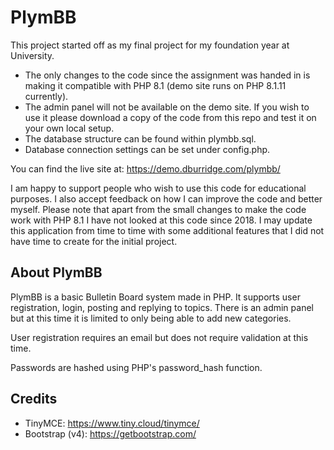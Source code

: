 # PlymBB
This project started off as my final project for my foundation year at University.

* The only changes to the code since the assignment was handed in is making it compatible with PHP 8.1 (demo site runs on PHP 8.1.11 currently).
* The admin panel will not be available on the demo site. If you wish to use it please download a copy of the code from this repo and test it on your own local setup.
* The database structure can be found within plymbb.sql.
* Database connection settings can be set under config.php.

You can find the live site at: https://demo.dburridge.com/plymbb/

I am happy to support people who wish to use this code for educational purposes. I also accept feedback on how I can improve the code and better myself. Please note that apart from
the small changes to make the code work with PHP 8.1 I have not looked at this code since 2018. I may update this application from time to time with some additional features that I did
not have time to create for the initial project.

## About PlymBB
PlymBB is a basic Bulletin Board system made in PHP. It supports user registration, login, posting and replying to topics. There is an admin panel but at this time it is limited to
only being able to add new categories.

User registration requires an email but does not require validation at this time.

Passwords are hashed using PHP's password_hash function.

## Credits
* TinyMCE: https://www.tiny.cloud/tinymce/
* Bootstrap (v4): https://getbootstrap.com/
